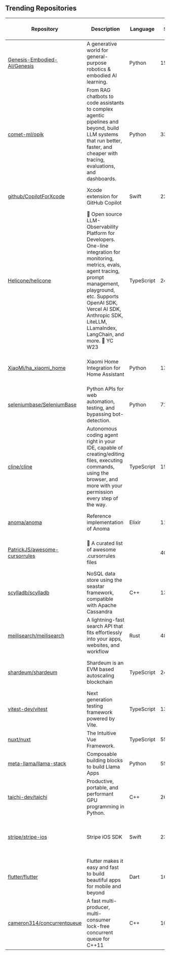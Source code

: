 ## Trending Repositories

| Repository | Description | Language | Stars | Forks | Built By | Current Period Stars |
|------------|-------------|----------|-------|-------|----------|---------------------|
| [Genesis-Embodied-AI/Genesis](https://github.com/Genesis-Embodied-AI/Genesis) | A generative world for general-purpose robotics & embodied AI learning. | Python | 15221 | 1013 | [zhouxian](https://github.com/zhouxian), [YilingQiao](https://github.com/YilingQiao), [zhenjia-xu](https://github.com/zhenjia-xu), [Genesis-Embodied-AI](https://github.com/Genesis-Embodied-AI), [RobRoyce](https://github.com/RobRoyce) | 7179 |
| [comet-ml/opik](https://github.com/comet-ml/opik) | From RAG chatbots to code assistants to complex agentic pipelines and beyond, build LLM systems that run better, faster, and cheaper with tracing, evaluations, and dashboards. | Python | 3379 | 193 | [alexkuzmik](https://github.com/alexkuzmik), [andriidudar](https://github.com/andriidudar), [jverre](https://github.com/jverre), [thiagohora](https://github.com/thiagohora), [Lothiraldan](https://github.com/Lothiraldan) | 261 |
| [github/CopilotForXcode](https://github.com/github/CopilotForXcode) | Xcode extension for GitHub Copilot | Swift | 2235 | 72 | [actions-user](https://github.com/actions-user), [devm33](https://github.com/devm33), [eliperkins](https://github.com/eliperkins), [justb0b](https://github.com/justb0b) | 40 |
| [Helicone/helicone](https://github.com/Helicone/helicone) | 🧊 Open source LLM-Observability Platform for Developers. One-line integration for monitoring, metrics, evals, agent tracing, prompt management, playground, etc. Supports OpenAI SDK, Vercel AI SDK, Anthropic SDK, LiteLLM, LLamaIndex, LangChain, and more. 🍓 YC W23 | TypeScript | 2454 | 269 | [chitalian](https://github.com/chitalian), [ScottMktn](https://github.com/ScottMktn), [colegottdank](https://github.com/colegottdank), [maamalama](https://github.com/maamalama), [LinaLam](https://github.com/LinaLam) | 38 |
| [XiaoMi/ha_xiaomi_home](https://github.com/XiaoMi/ha_xiaomi_home) | Xiaomi Home Integration for Home Assistant | Python | 13352 | 563 | [topsworld](https://github.com/topsworld), [SusanPhevos](https://github.com/SusanPhevos), [chemwolf6922](https://github.com/chemwolf6922), [CodeMakerLi](https://github.com/CodeMakerLi), [wheresrofl](https://github.com/wheresrofl) | 2352 |
| [seleniumbase/SeleniumBase](https://github.com/seleniumbase/SeleniumBase) | Python APIs for web automation, testing, and bypassing bot-detection. | Python | 7184 | 1053 | [mdmintz](https://github.com/mdmintz), [hiqqs](https://github.com/hiqqs), [piotrkochan](https://github.com/piotrkochan), [surevs](https://github.com/surevs), [stevemachacz](https://github.com/stevemachacz) | 405 |
| [cline/cline](https://github.com/cline/cline) | Autonomous coding agent right in your IDE, capable of creating/editing files, executing commands, using the browser, and more with your permission every step of the way. | TypeScript | 15533 | 1262 | [saoudrizwan](https://github.com/saoudrizwan), [mdp](https://github.com/mdp), [philfung](https://github.com/philfung), [mrubens](https://github.com/mrubens), [sammcj](https://github.com/sammcj) | 132 |
| [anoma/anoma](https://github.com/anoma/anoma) | Reference implementation of Anoma | Elixir | 11603 | 482 | [mariari](https://github.com/mariari), [juped](https://github.com/juped), [agureev](https://github.com/agureev), [karbyshev](https://github.com/karbyshev), [m1dnight](https://github.com/m1dnight) | 1981 |
| [PatrickJS/awesome-cursorrules](https://github.com/PatrickJS/awesome-cursorrules) | 📄 A curated list of awesome .cursorrules files |  | 4026 | 234 | [PatrickJS](https://github.com/PatrickJS), [luandro](https://github.com/luandro), [jonathandion](https://github.com/jonathandion), [mike-grant](https://github.com/mike-grant), [beilunyang](https://github.com/beilunyang) | 66 |
| [scylladb/scylladb](https://github.com/scylladb/scylladb) | NoSQL data store using the seastar framework, compatible with Apache Cassandra | C++ | 13819 | 1313 | [avikivity](https://github.com/avikivity), [tgrabiec](https://github.com/tgrabiec), [denesb](https://github.com/denesb), [xemul](https://github.com/xemul), [bhalevy](https://github.com/bhalevy) | 20 |
| [meilisearch/meilisearch](https://github.com/meilisearch/meilisearch) | A lightning-fast search API that fits effortlessly into your apps, websites, and workflow | Rust | 48233 | 1883 | [Kerollmops](https://github.com/Kerollmops), [irevoire](https://github.com/irevoire), [MarinPostma](https://github.com/MarinPostma), [dureuill](https://github.com/dureuill) | 39 |
| [shardeum/shardeum](https://github.com/shardeum/shardeum) | Shardeum is an EVM based autoscaling blockchain | TypeScript | 24546 | 470 | [afostr](https://github.com/afostr), [thantsintoe](https://github.com/thantsintoe), [jairajdev](https://github.com/jairajdev), [arhamj](https://github.com/arhamj), [Glitch18](https://github.com/Glitch18) | 706 |
| [vitest-dev/vitest](https://github.com/vitest-dev/vitest) | Next generation testing framework powered by Vite. | TypeScript | 13361 | 1212 | [sheremet-va](https://github.com/sheremet-va), [antfu](https://github.com/antfu), [AriPerkkio](https://github.com/AriPerkkio), [hi-ogawa](https://github.com/hi-ogawa) | 13 |
| [nuxt/nuxt](https://github.com/nuxt/nuxt) | The Intuitive Vue Framework. | TypeScript | 55422 | 5066 | [danielroe](https://github.com/danielroe), [pi0](https://github.com/pi0), [renovate-bot](https://github.com/renovate-bot), [antfu](https://github.com/antfu) | 14 |
| [meta-llama/llama-stack](https://github.com/meta-llama/llama-stack) | Composable building blocks to build Llama Apps | Python | 5552 | 700 | [ashwinb](https://github.com/ashwinb), [yanxi0830](https://github.com/yanxi0830), [dineshyv](https://github.com/dineshyv), [dltn](https://github.com/dltn), [russellb](https://github.com/russellb) | 65 |
| [taichi-dev/taichi](https://github.com/taichi-dev/taichi) | Productive, portable, and performant GPU programming in Python. | C++ | 26010 | 2296 | [yuanming-hu](https://github.com/yuanming-hu), [taichi-gardener](https://github.com/taichi-gardener), [ailzhang](https://github.com/ailzhang), [k-ye](https://github.com/k-ye) | 156 |
| [stripe/stripe-ios](https://github.com/stripe/stripe-ios) | Stripe iOS SDK | Swift | 2343 | 1002 | [jack-stripe](https://github.com/jack-stripe), [yuki-stripe](https://github.com/yuki-stripe), [davidme-stripe](https://github.com/davidme-stripe), [bg-stripe](https://github.com/bg-stripe), [kgaidis-stripe](https://github.com/kgaidis-stripe) | 40 |
| [flutter/flutter](https://github.com/flutter/flutter) | Flutter makes it easy and fast to build beautiful apps for mobile and beyond | Dart | 167236 | 27733 | [engine-flutter-autoroll](https://github.com/engine-flutter-autoroll), [abarth](https://github.com/abarth), [jonahwilliams](https://github.com/jonahwilliams), [Hixie](https://github.com/Hixie), [jmagman](https://github.com/jmagman) | 36 |
| [cameron314/concurrentqueue](https://github.com/cameron314/concurrentqueue) | A fast multi-producer, multi-consumer lock-free concurrent queue for C++11 | C++ | 10365 | 1710 | [cameron314](https://github.com/cameron314), [zerodefect](https://github.com/zerodefect), [kevin-verdazo](https://github.com/kevin-verdazo), [n-zer](https://github.com/n-zer), [pfeatherstone](https://github.com/pfeatherstone) | 17 |

